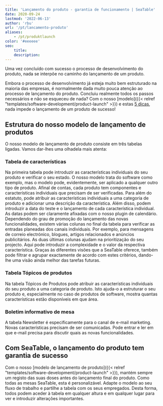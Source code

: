 ```yaml
---
title: 'Lançamento do produto - garantia de funcionamento | SeaTable'
date: 2020-09-24
lastmod: '2022-06-13'
author: 'rbu'
url: '/pt/lancamento-produto'
aliases:
    - /pt/produktlaunch
color: '#eeeeee'
seo:
    title:
    description:
---
```


Uma vez concluído com sucesso o processo de desenvolvimento do produto, nada se interpõe no caminho do lançamento de um produto.

Embora o processo de desenvolvimento já esteja muito bem estruturado na maioria das empresas, é normalmente dada muito pouca atenção ao processo de lançamento do produto. Concluiu realmente todos os passos necessários e não se esqueceu de nada? Com o nosso [modelo]({{< relref "templates/software-development/product-launch" >}}) e estas [5 dicas](https://www.pressesprecher.com/nachrichten/fuenf-tipps-fuer-einen-gelungenen-produkt-launch-9837), nada impede o lançamento de um produto de sucesso!

## Estrutura do nosso modelo de lançamento de produtos

O nosso modelo de lançamento de produto consiste em três tabelas ligadas. Vamos dar-lhes uma olhadela mais atenta:

### Tabela de características

Na primeira tabela pode introduzir as características individuais do seu produto e verificar o seu estado. O nosso modelo trata do software como exemplo, mas o modelo pode, evidentemente, ser aplicado a qualquer outro tipo de produto. Afinal de contas, cada produto tem componentes e características individuais que precisam de ser verificadas. Para além do estatuto, pode atribuir as características individuais a uma categoria de produto e adicionar uma descrição da característica. Além disso, podem introduzir a data do teste e o lançamento de cada característica individual. As datas podem ser claramente afixadas com o nosso plugin de calendário. Dependendo do grau de promoção do lançamento das novas funcionalidades, existem várias colunas no final da tabela para verificar as entradas planeadas dos canais individuais. Por exemplo, para mensagens de correio electrónico, blogues, artigos relacionados e anúncios publicitários. As duas últimas colunas ajudam na prioritização do seu projecto. Aqui pode introduzir a complexidade e o valor da respectiva característica. Graças às diferentes visões que a SeaTable oferece, também pode filtrar e agrupar exactamente de acordo com estes critérios, dando-lhe uma visão ainda melhor das tarefas futuras.

### Tabela Tópicos de produtos

Na tabela Tópicos de Produtos pode atribuir as características individuais do seu produto a uma categoria de produto. Isto ajuda-o a estruturar o seu produto e, especialmente no caso de produtos de software, mostra quantas características estão disponíveis em que área.

### Boletim informativo de mesa

A tabela Newsletter é especificamente para o canal de e-mail marketing. Novas características precisam de ser comunicadas. Pode entrar e ler em que e-mail precisa para discutir quais as novas funcionalidades.

## Com SeaTable, o lançamento do produto tem garantia de sucesso

Com o nosso [modelo de lançamento de produto]({{< relref "templates/software-development/product-launch" >}}), mantém sempre um registo das suas doses antes do lançamento final do produto. Como todas as mesas SeaTable, esta é personalizável. Adapte o modelo ao seu fluxo de trabalho e partilhe a tabela com os seus empregados. Desta forma, todos podem aceder à tabela em qualquer altura e em qualquer lugar para ver e introduzir alterações importantes.
